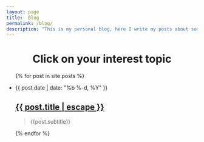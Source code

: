```yaml
---
layout: page
title:  Blog
permalink: /blog/
description: "This is my personal blog, here I write my posts about some tutorials"
---
```

<div align="center"><h1>Click on your interest topic</h1></div>
<ul>
  {% for post in site.posts %}
    <li>
      <p>{{ post.date | date: "%b %-d, %Y" }}</p>
      <h2>
        <a class="post-link" href="{{ post.url | prepend: site.baseurl }}">{{ post.title | escape }}</a>
      </h2>
      <blockquote> {{post.subtitle}}</blockquote>
    </li>
  {% endfor %}
</ul>
